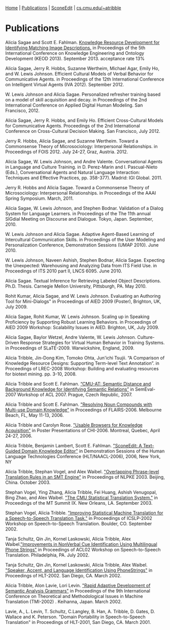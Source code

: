 [Home](http://asagae.github.io) | [Publications](https://asagae.github.io/publications)  | [SconeEdit](https://asagae.github.io/sedit) | [cs.cmu.edu/~atribble](http://cs.cmu.edu/~atribble)

# Publications

Alicia Sagae and Scott E. Fahlman. [Knowledge Resource Development for Identifying Matching Image Descriptions.](https://asagae.github.io/publications/Sagae_IC3K2013_CameraReady.pdf) in Proceedings of the 5th International Conference on Knowledge Engineering and Ontology Development (KEOD 2013). September 2013. acceptance rate 13%

Alicia Sagae, Jerry R. Hobbs, Suzanne Wertheim, Michael Agar, Emily Ho, and W. Lewis Johnson. Efficient Cultural Models of Verbal Behavior for Communicative Agents. in Proceedings of the 12th International Conference on Intelligent Virtual Agents (IVA 2012). September 2012.

W. Lewis Johnson and Alicia Sagae. Personalized refresher training based on a model of skill acquisition and decay. in Proceedings of the 2nd International Conference on Applied Digital Human Modeling. San Francisco, 2012.

Alicia Sagae, Jerry R. Hobbs, and Emily Ho. Efficient Cross-Cultural Models for Communicative Agents. Proceedings of the 2nd International Conference on Cross-Cultural Decision Making. San Francisco, July 2012.

Jerry R. Hobbs, Alicia Sagae, and Suzanne Wertheim. Toward a Commonsense Theory of Microsociology: Interpersonal Relationships. in Proceedings of FOIS 2012. July 24-27, Graz, Austria. 2012.

Alicia Sagae, W. Lewis Johnson, and Andre Valente. Conversational Agents in Language and Culture Training. in D. Perez-Marin and I. Pascual-Nieto (Eds.), Conversational Agents and Natural Language Interaction: Techniques and Effective Practices, pp. 358-377). Madrid: IGI Global. 2011.

Jerry R. Hobbs and Alicia Sagae. Toward a Commonsense Theory of Microsociology: Interpersonal Relationships. in Proceedings of the AAAI Spring Symposium. March, 2011.

Alicia Sagae, W. Lewis Johnson, and Stephen Bodnar. Validation of a Dialog System for Language Learners. in Proceedings of the The 11th annual SIGdial Meeting on Discourse and Dialogue. Tokyo, Japan. September, 2010.

W. Lewis Johnson and Alicia Sagae. Adaptive Agent-Based Learning of Intercultural Communication Skills. in Proceedings of the User Modeling and Personalization Conference, Demonstration Sessions (UMAP 2010). June 2010.

W. Lewis Johnson, Naveen Ashish, Stephen Bodnar, Alicia Sagae. Expecting the Unexpected: Warehousing and Analyzing Data from ITS Field Use. in Proceedings of ITS 2010 part II, LNCS 6095. June 2010.

Alicia Sagae. Textual Inference for Retrieving Labeled Object Descriptions. Ph.D. Thesis. Carnegie Mellon University, Pittsburgh, PA. May 2010.

Rohit Kumar, Alicia Sagae, and W. Lewis Johnson. Evaluating an Authoring Tool for Mini-Dialogs" in Proceedings of AIED 2009 (Poster), Brighton, UK, July 2009.

Alicia Sagae, Rohit Kumar, W. Lewis Johnson. Scaling up in Speaking Proficiency by Supporting Robust Learning Behaviors. in Proceedings of AIED 2009 Workshop: Scalability Issues in AIED. Brighton, UK, July 2009.

Alicia Sagae, Baylor Wetzel, Andre Valente, W. Lewis Johnson. Culture-Driven Response Strategies for Virtual Human Behavior in Training Systems. in Proceedings of SLaTE-2009. Warwickshire, England, 2009.

Alicia Tribble, Jin-Dong Kim, Tomoko Ohta, Jun'ichi Tsujii. “A Comparison of Knowledge Resource Designs: Supporting Term-level Text Annotation”. in Proceedings of LREC-2008 Workshop: Building and evaluating resources for biotext mining. pp. 3-10, 2008.

Alicia Tribble and Scott E. Fahlman. [“CMU-AT: Semantic Distance and Background Knowledge for Identifying Semantic Relations”](https://asagae.github.io/publications/Tribble-SemEval-Task4-post-review.pdf) in SemEval-2007 Workshop of ACL 2007. Prague, Czech Republic, 2007.

Alicia Tribble and Scott E. Fahlman. ["Resolving Noun Compounds with Multi-use Domain Knowledge"](https://asagae.github.io/publications/Tribble-Fahlman.FLAIRS.final.pdf) in Proceedings of FLAIRS-2006. Melbourne Beach, FL, May 11-13, 2006.

Alicia Tribble and Carolyn Rose. ["Usable Browsers for Knowledge Acquisition"](https://asagae.github.io/publications/CHI2006-tribble.pdf) in Poster Presentations of CHI-2006. Montreal, Quebec, April 24-27, 2006.

Alicia Tribble, Benjamin Lambert, Scott E. Fahlman. ["SconeEdit: A Text-Guided Domain Knowledge Editor"](https://asagae.github.io/publications/Tribble-HLT-Demo-Abstract.pdf) in Demonstration Sessions of the Human Language Technologies Conference (HLT/NAACL-2006), 2006, New York, NY

Alicia Tribble, Stephan Vogel, and Alex Waibel. ["Overlapping Phrase-level Translation Rules in an SMT Engine"](https://asagae.github.io/publications/NLPKE2003-overlapping.pdf) in Proceedings of NLPKE 2003. Beijing, China. October 2003.

Stephan Vogel, Ying Zhang, Alicia Tribble, Fei Huang, Ashish Venugopal, Bing Zhao, and Alex Waibel. ["The CMU Statistical Translation System."](https://asagae.github.io/publications/StephanVogel_MTSummitIX.pdf) in Proceedings of the MT Summit IX. New Orleans, LA. September 2003.

Stephan Vogel, Alicia Tribble. ["Improving Statistical Machine Translation for a Speech-to-Speech Translation Task."](https://asagae.github.io/publications/ICSLP2002_i02_1901.pdf) in Proceedings of ICSLP-2002 Workshop on Speech-to-Speech Translation. Boulder, CO. September 2002.

Tanja Schultz, Qin Jin, Kornel Laskowski, Alicia Tribble, Alex Waibel.["Improvements in NonVerbal Cue Identification Using Multilingual Phone Strings"](https://asagae.github.io/publications/ACL2002-phonestrings-W02-0714.pdf) in Proceedings of ACL02 Workshop on Speech-to-Speech Translation. Philadelphia, PA. July 2002.

Tanja Schultz, Qin Jin, Kornel Laskowski, Alicia Tribble, Alex Waibel. ["Speaker, Accent, and Language Identification Using PhoneStrings"](https://asagae.github.io/publications/HLT2002_phonestrings.pdf) in Proceedings of HLT-2002. San Diego, CA. March 2002.

Alicia Tribble, Alon Lavie, Lori Levin. ["Rapid Adaptive Development of Semantic Analysis Grammars"](https://asagae.github.io/publications/Rapid_Adaptive_Development_of_Semantic_A.pdf) in Proceedings of the 9th International Conference on Theoretical and Methodological Issues in Machine Translation (TMI-2002) . Keihanna, Japan. March 2002.

Lavie, A., L. Levin, T. Schultz, C.Langley, B. Han, A. Tribble, D. Gates, D. Wallace and K. Peterson. "Domain Portability in Speech-to-Speech Translation" in Proceedings of HLT-2001, San Diego, CA. March 2001.
